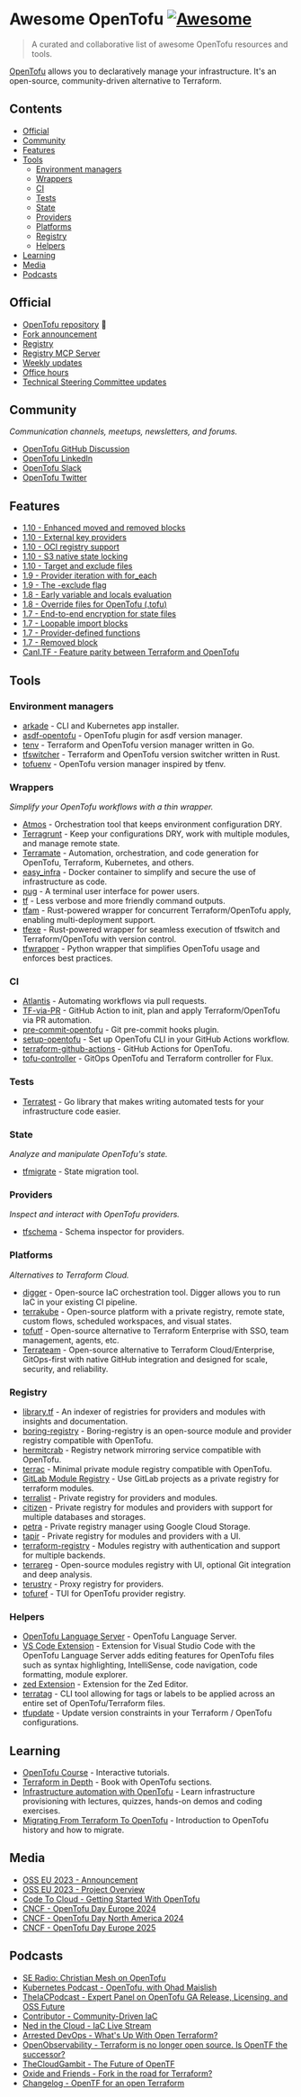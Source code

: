 # Awesome OpenTofu [![Awesome](https://awesome.re/badge.svg)](https://awesome.re) <!-- omit in toc -->

> A curated and collaborative list of awesome OpenTofu resources and tools.

[OpenTofu](https://opentofu.org/) allows you to declaratively manage your infrastructure. It's an open-source, community-driven alternative to Terraform.

## Contents <!-- omit in toc -->

- [Official](#official)
- [Community](#community)
- [Features](#features)
- [Tools](#tools)
  - [Environment managers](#environment-managers)
  - [Wrappers](#wrappers)
  - [CI](#ci)
  - [Tests](#tests)
  - [State](#state)
  - [Providers](#providers)
  - [Platforms](#platforms)
  - [Registry](#registry)
  - [Helpers](#helpers)
- [Learning](#learning)
- [Media](#media)
- [Podcasts](#podcasts)

## Official

- [OpenTofu repository](https://github.com/opentofu/opentofu) 🎉
- [Fork announcement](https://opentofu.org/announcement)
- [Registry](https://github.com/opentofu/registry)
- [Registry MCP Server](https://github.com/opentofu/opentofu-mcp-server#opentofu-mcp-server)
- [Weekly updates](https://github.com/opentofu/opentofu/blob/main/WEEKLY_UPDATES.md#weekly-updates)
- [Office hours](https://www.youtube.com/watch?v=aEoMzUza6Ok&list=PLnVotLM2QsyhCc1_8PA7fbVF-ixt4_XAY)
- [Technical Steering Committee updates](https://github.com/opentofu/org/tree/main/TSC)

## Community

*Communication channels, meetups, newsletters, and forums.*

- [OpenTofu GitHub Discussion](https://github.com/orgs/opentofu/discussions)
- [OpenTofu LinkedIn](https://www.linkedin.com/company/opentofuorg/)
- [OpenTofu Slack](https://opentofu.org/slack)
- [OpenTofu Twitter](https://twitter.com/opentofuorg)

## Features

<!--lint disable double-link-->

- [1.10 - Enhanced moved and removed blocks](https://opentofu.org/docs/intro/whats-new/#enhanced-moved-and-removed-blocks)
- [1.10 - External key providers](https://opentofu.org/docs/intro/whats-new/#external-key-providers)
- [1.10 - OCI registry support](https://opentofu.org/docs/cli/oci_registries/)
- [1.10 - S3 native state locking](https://opentofu.org/docs/intro/whats-new/#native-s3-state-locking)
- [1.10 - Target and exclude files](https://opentofu.org/docs/intro/whats-new/#target-and-exclude-files)
- [1.9 - Provider iteration with for_each](https://opentofu.org/docs/intro/whats-new/#provider-iteration-for_each)
- [1.9 - The -exclude flag](https://opentofu.org/docs/intro/whats-new/#the--exclude-flag)
- [1.8 - Early variable and locals evaluation](https://opentofu.org/docs/intro/whats-new/#early-variablelocals-evaluation)
- [1.8 - Override files for OpenTofu (.tofu)](https://opentofu.org/docs/intro/whats-new/#override-files-for-opentofu-keeping-compatibility)
- [1.7 - End-to-end encryption for state files](https://opentofu.org/docs/v1.7/intro/whats-new/#state-encryption)
- [1.7 - Loopable import blocks](https://opentofu.org/docs/v1.7/intro/whats-new/#loopable-import-blocks)
- [1.7 - Provider-defined functions](https://opentofu.org/docs/v1.7/intro/whats-new/#provider-defined-functions)
- [1.7 - Removed block](https://opentofu.org/docs/v1.7/intro/whats-new/#removed-block)
- [CanI.TF - Feature parity between Terraform and OpenTofu](https://cani.tf/)

<!--lint enable double-link-->

## Tools

### Environment managers

- [arkade](https://github.com/alexellis/arkade) - CLI and Kubernetes app installer.
- [asdf-opentofu](https://github.com/virtualroot/asdf-opentofu) - OpenTofu plugin for asdf version manager.
- [tenv](https://github.com/tofuutils/tenv) - Terraform and OpenTofu version manager written in Go.
- [tfswitcher](https://github.com/ASleepyCat/tfswitcher) - Terraform and OpenTofu version switcher written in Rust.
- [tofuenv](https://github.com/tofuutils/tofuenv) - OpenTofu version manager inspired by tfenv.

### Wrappers

*Simplify your OpenTofu workflows with a thin wrapper.*

- [Atmos](https://github.com/cloudposse/atmos) - Orchestration tool that keeps environment configuration DRY.
- [Terragrunt](https://github.com/gruntwork-io/terragrunt) - Keep your configurations DRY, work with multiple modules, and manage remote state.
- [Terramate](https://github.com/terramate-io/terramate) - Automation, orchestration, and code generation for OpenTofu, Terraform, Kubernetes, and others.
- [easy_infra](https://github.com/SeisoLLC/easy_infra) - Docker container to simplify and secure the use of infrastructure as code.
- [pug](https://github.com/leg100/pug) - A terminal user interface for power users.
- [tf](https://github.com/dex4er/tf) - Less verbose and more friendly command outputs.
- [tfam](https://github.com/Ant0wan/tfam) - Rust-powered wrapper for concurrent Terraform/OpenTofu apply, enabling multi-deployment support.
- [tfexe](https://github.com/Ant0wan/tfexe) - Rust-powered wrapper for seamless execution of tfswitch and Terraform/OpenTofu with version control.
- [tfwrapper](https://github.com/claranet/tfwrapper) - Python wrapper that simplifies OpenTofu usage and enforces best practices.

### CI

- [Atlantis](https://www.runatlantis.io/) - Automating workflows via pull requests.
- [TF-via-PR](https://github.com/OP5dev/TF-via-PR) - GitHub Action to init, plan and apply Terraform/OpenTofu via PR automation.
- [pre-commit-opentofu](https://github.com/tofuutils/pre-commit-opentofu) - Git pre-commit hooks plugin.
- [setup-opentofu](https://github.com/opentofu/setup-opentofu) - Set up OpenTofu CLI in your GitHub Actions workflow.
- [terraform-github-actions](https://github.com/dflook/terraform-github-actions) - GitHub Actions for OpenTofu.
- [tofu-controller](https://github.com/flux-iac/tofu-controller) - GitOps OpenTofu and Terraform controller for Flux.

### Tests

- [Terratest](https://github.com/gruntwork-io/terratest) - Go library that makes writing automated tests for your infrastructure code easier.

### State

*Analyze and manipulate OpenTofu's state.*

- [tfmigrate](https://github.com/minamijoyo/tfmigrate) - State migration tool.

### Providers

*Inspect and interact with OpenTofu providers.*

- [tfschema](https://github.com/minamijoyo/tfschema) - Schema inspector for providers.

### Platforms

*Alternatives to Terraform Cloud.*

- [digger](https://github.com/diggerhq/digger) - Open-source IaC orchestration tool. Digger allows you to run IaC in your existing CI pipeline.
- [terrakube](https://github.com/AzBuilder/terrakube) - Open-source platform with a private registry, remote state, custom flows, scheduled workspaces, and visual states.
- [tofutf](https://github.com/tofutf/tofutf) - Open-source alternative to Terraform Enterprise with SSO, team management, agents, etc.
- [Terrateam](https://terrateam.io) - Open-source alternative to Terraform Cloud/Enterprise, GitOps-first with native GitHub integration and designed for scale, security, and reliability.

### Registry

- [library.tf](https://library.tf/) - An indexer of registries for providers and modules with insights and documentation.
- [boring-registry](https://github.com/boring-registry/boring-registry) - Boring-registry is an open-source module and provider registry compatible with OpenTofu.
- [hermitcrab](https://github.com/seal-io/hermitcrab) - Registry network mirroring service compatible with OpenTofu.
- [terrac](https://github.com/haoliangyu/terrac) - Minimal private module registry compatible with OpenTofu.
- [GitLab Module Registry](https://docs.gitlab.com/ee/user/packages/terraform_module_registry/) - Use GitLab projects as a private registry for terraform modules.
- [terralist](https://github.com/terralist/terralist) - Private registry for providers and modules.
- [citizen](https://github.com/outsideris/citizen) - Private registry for modules and providers with support for multiple databases and storages.
- [petra](https://github.com/devoteamgcloud/petra) - Private registry manager using Google Cloud Storage.
- [tapir](https://github.com/PacoVK/tapir) - Private registry for modules and providers with a UI.
- [terraform-registry](https://github.com/nrkno/terraform-registry) - Modules registry with authentication and support for multiple backends.
- [terrareg](https://github.com/MatthewJohn/terrareg) - Open-source modules registry with UI, optional Git integration and deep analysis.
- [terustry](https://github.com/veepee-oss/terustry) - Proxy registry for providers.
- [tofuref](https://github.com/djetelina/tofuref) - TUI for OpenTofu provider registry.

### Helpers

- [OpenTofu Language Server](https://github.com/opentofu/tofu-ls) - OpenTofu Language Server.
- [VS Code Extension](https://open-vsx.org/extension/OpenTofu/vscode-opentofu) - Extension for Visual Studio Code with the OpenTofu Language Server adds editing features for OpenTofu files such as syntax highlighting, IntelliSense, code navigation, code formatting, module explorer.
- [zed Extension](https://github.com/ashpool37/zed-extension-opentofu) - Extension for the Zed Editor.
- [terratag](https://github.com/env0/terratag) - CLI tool allowing for tags or labels to be applied across an entire set of OpenTofu/Terraform files.
- [tfupdate](https://github.com/minamijoyo/tfupdate) - Update version constraints in your Terraform / OpenTofu configurations.

## Learning

- [OpenTofu Course](https://killercoda.com/quincycheng/course/course_opentofu) - Interactive tutorials.
- [Terraform in Depth](https://www.manning.com/books/terraform-in-depth) - Book with OpenTofu sections.
- [Infrastructure automation with OpenTofu](https://www.udemy.com/course/infrastructure-automation-with-opentofu-hands-on-devops/?couponCode=1D97F4D8FFE62E296BE1) - Learn infrastructure provisioning with lectures, quizzes, hands-on demos and coding exercises.
- [Migrating From Terraform To OpenTofu](https://www.youtube.com/watch?v=v9rJgtHzxUk) - Introduction to OpenTofu history and how to migrate.

## Media

- [OSS EU 2023 - Announcement](https://www.youtube.com/watch?v=Ha77rpusEDM&t=1190s)
- [OSS EU 2023 - Project Overview](https://www.youtube.com/watch?v=-8sOE9-icmY&t=15116s)
- [Code To Cloud - Getting Started With OpenTofu](https://www.youtube.com/watch?v=HeUz6TMg82U)
- [CNCF - OpenTofu Day Europe 2024](https://www.youtube.com/playlist?list=PLnVotLM2Qsyiw_6Pd_9WxRRLdrUAs3c1c)
- [CNCF - OpenTofu Day North America 2024](https://www.youtube.com/playlist?list=PLnVotLM2QsyhhCO5TgEUsAip601j3NUlm)
- [CNCF - OpenTofu Day Europe 2025](https://www.youtube.com/playlist?list=PLj6h78yzYM2P1WUOx9Ny6Q3JJxiAs1A3M)

## Podcasts

<!-- DESC, from most recent to oldest. -->
- [SE Radio: Christian Mesh on OpenTofu](https://se-radio.net/2025/01/se-radio-652-christian-mesh-on-opentofu/)
- [Kubernetes Podcast - OpenTofu, with Ohad Maislish](https://kubernetespodcast.com/episode/232-opentofu/)
- [TheIaCPodcast - Expert Panel on OpenTofu GA Release, Licensing, and OSS Future](https://www.theiacpodcast.com/episode/expert-panel-on-opentofu-ga-release-licensing-and-oss-future)
- [Contributor - Community-Driven IaC](https://www.contributor.fyi/opentofu)
- [Ned in the Cloud - IaC Live Stream](https://www.youtube.com/watch?v=p0vDydkUWB4)
- [Arrested DevOps - What's Up With Open Terraform?](https://www.arresteddevops.com/open-tofu/)
- [OpenObservability - Terraform is no longer open source. Is OpenTF the successor?](https://www.youtube.com/watch?v=5QdUs9VKq5g)
- [TheCloudGambit - The Future of OpenTF](https://www.thecloudgambit.com/2236725/13576531-the-future-of-opentf-with-ohad-maislish)
- [Oxide and Friends - Fork in the road for Terraform?](https://www.youtube.com/watch?v=QaU94LY891M)
- [Changelog -  OpenTF for an open Terraform](https://changelog.com/podcast/556)
